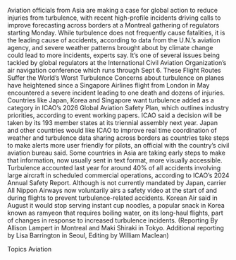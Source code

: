Aviation officials from Asia are making a case for global action to reduce injuries from turbulence, with recent high-profile incidents driving calls to improve forecasting across borders at a Montreal gathering of regulators starting Monday.
While turbulence does not frequently cause fatalities, it is the leading cause of accidents, according to data from the U.N.’s aviation agency, and severe weather patterns brought about by climate change could lead to more incidents, experts say.
It’s one of several issues being tackled by global regulators at the International Civil Aviation Organization’s air navigation conference which runs through Sept 6.
These Flight Routes Suffer the World’s Worst Turbulence
Concerns about turbulence on planes have heightened since a Singapore Airlines flight from London in May encountered a severe incident leading to one death and dozens of injuries.
Countries like Japan, Korea and Singapore want turbulence added as a category in ICAO’s 2026 Global Aviation Safety Plan, which outlines industry priorities, according to event working papers. ICAO said a decision will be taken by its 193 member states at its triennial assembly next year.
Japan and other countries would like ICAO to improve real time coordination of weather and turbulence data sharing across borders as countries take steps to make alerts more user friendly for pilots, an official with the country’s civil aviation bureau said.
Some countries in Asia are taking early steps to make that information, now usually sent in text format, more visually accessible.
Turbulence accounted last year for around 40% of all accidents involving large aircraft in scheduled commercial operations, according to ICAO’s 2024 Annual Safety Report.
Although is not currently mandated by Japan, carrier All Nippon Airways now voluntarily airs a safety video at the start of and during flights to prevent turbulence-related accidents.
Korean Air said in August it would stop serving instant cup noodles, a popular snack in Korea known as ramyeon that requires boiling water, on its long-haul flights, part of changes in response to increased turbulence incidents.
(Reporting By Allison Lampert in Montreal and Maki Shiraki in Tokyo. Additional reporting by Lisa Barrington in Seoul, Editing by William Maclean)

Topics
Aviation

